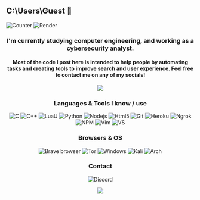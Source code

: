 ## C:\Users\Guest 👋
![Counter](https://komarev.com/ghpvc/?username=LytexWZ&style=pixel)
![Render](https://hit.yhype.me/github/profile?account_id=72569213)

<h3 align="center">I'm currently studying computer engineering, and working as a cybersecurity analyst.</h3>

<h4 align="center">Most of the code I post here is intended to help people by automating tasks and creating tools to improve search and user experience. Feel free to contact me on any of my socials!</h3>

<p align="center">
<a href="https://slat.cc/lytex">
  <img src=https://github-readme-stats.vercel.app/api?username=lytexwz&theme=radical&show_icons=true>
</a>
</p>

<h3 align="center">Languages & Tools I know / use</h3>
<p align="center">
  <img alt="C" src="https://img.shields.io/badge/C-00599C?style=flat-square&logo=c&logoColor=fff" />
  <img alt="C++" src="https://img.shields.io/badge/C++-00599C?style=flat-square&logo=C%2B%2B&logoColor=fff" />
  <img alt="LuaU" src="https://img.shields.io/badge/Luau-00A2FF?style=flat-square&logo=luau&logoColor=fff" />
  <img alt="Python" src="https://img.shields.io/badge/Python-3776AB?style=flat-square&logo=python&logoColor=fff" />
  <img alt="Nodejs" src="https://img.shields.io/badge/-Nodejs-43853d?style=flat-square&logo=Node.js&logoColor=fff" />
  <img alt="Html5" src="https://img.shields.io/badge/-HTML5-E34F26?style=flat-square&logo=html5&logoColor=fff" />
  <img alt="Git" src="https://img.shields.io/badge/-Git-F05032?style=flat-square&logo=git&logoColor=fff" />
  <img alt="Heroku" src="https://img.shields.io/badge/-Heroku-430098?style=flat-square&logo=heroku&logoColor=fff" />
  <img alt="Ngrok" src="https://img.shields.io/badge/ngrok-1F1E37?style=flat-square&logo=ngrok&logoColor=fff" />
  <img alt="NPM" src="https://img.shields.io/badge/-NPM-CB3837?style=flat-square&logo=npm&logoColor=fff" />
  <img alt="Vim" src="https://img.shields.io/badge/Vim-%2311AB00.svg?logo=vim&logoColor=fff" />
  <img alt="VS" src="https://custom-icon-badges.demolab.com/badge/Visual%20Studio-5C2D91.svg?style=flat-square&logo=visualstudio&logoColor=fff" />
</p>
<h3 align="center">Browsers & OS</h3>
<p align="center">
  <img alt="Brave browser" src="https://img.shields.io/badge/-Brave_Browser-FB542B?style=flat-square&logo=brave&logoColor=fff" />
  <img alt="Tor" src="https://img.shields.io/badge/Tor-7D4698?style=flat-square&logo=Tor-Browser&logoColor=fff" />

  <img alt="Windows" src="https://custom-icon-badges.demolab.com/badge/Windows-0078D6?style=flat-square&logo=windows11&logoColor=fff" />
  <img alt="Kali" src="https://img.shields.io/badge/Kali%20Linux-557C94?style=flat-square&logo=kalilinux&logoColor=fff" />
  <img alt="Arch" src="https://img.shields.io/badge/Arch%20Linux-1793D1?logo=arch-linux&logoColor=fff" />

</p>
<h3 align="center">Contact</h3>
<p align="center">
<img alt="Discord" src="https://img.shields.io/badge/Discord-%235865F2.svg?style=flat-square&logo=discord&logoColor=fff" />
</p>
<p align="center">
  <img alig src="https://github-profile-trophy.vercel.app/?username=lytexwz&title=-Reviews&theme=radical&column=-1" />
</p>
